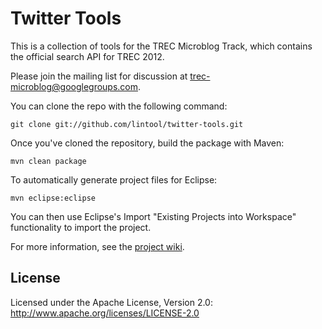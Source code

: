 Twitter Tools
=============

This is a collection of tools for the TREC Microblog Track, which contains the official search API for TREC 2012.

Please join the mailing list for discussion at [trec-microblog@googlegroups.com](http://groups.google.com/group/trec-microblog).

You can clone the repo with the following command: 

```git clone git://github.com/lintool/twitter-tools.git``` 

Once you've cloned the repository, build the package with Maven:

```mvn clean package```

To automatically generate project files for Eclipse:

```mvn eclipse:eclipse```

You can then use Eclipse's Import "Existing Projects into Workspace" functionality to import the project.

For more information, see the [project wiki](https://github.com/lintool/twitter-tools/wiki).

License
-------

Licensed under the Apache License, Version 2.0: http://www.apache.org/licenses/LICENSE-2.0
